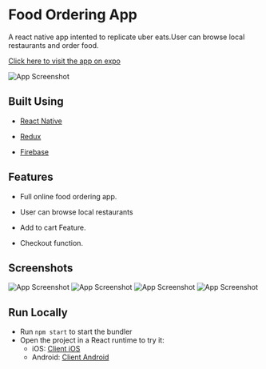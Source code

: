 
# Food Ordering App

A react native app intented to replicate uber eats.User can browse local restaurants and order food.

[Click here to visit the app on expo](https://expo.dev/@wrecker2200/foodApp )

![App Screenshot](assets/githubImages/background.png)


## Built Using
- [React Native](https://reactnative.dev/)

- [Redux](https://redux.js.org/)

- [Firebase](https://firebase.google.com/)


## Features
- Full online food ordering app.

- User can browse local restaurants 

- Add to cart Feature.

- Checkout function.

## Screenshots

![App Screenshot](assets/githubImages/home.jpeg)
![App Screenshot](assets/githubImages/menu.jpeg)
![App Screenshot](assets/githubImages/menu2.jpeg)
![App Screenshot](assets/githubImages/orderconfirm.jpeg)


## Run Locally

- Run ```npm start``` to start the bundler
- Open the project in a React runtime to try it:
  - iOS: [Client iOS](https://apps.apple.com/app/apple-store/id982107779)
  - Android: [Client Android](https://play.google.com/store/apps/details?id=host.exp.exponent&referrer=blankexample)



